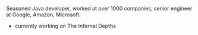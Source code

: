Seasoned Java developer, worked at over 1000 companies, senior engineer at Google, Amazon, Microsoft.

- currently working on The Infernal Depths

<!---
MikM22/MikM22 is a ✨ special ✨ repository because its `README.md` (this file) appears on your GitHub profile.
You can click the Preview link to take a look at your changes.
--->
